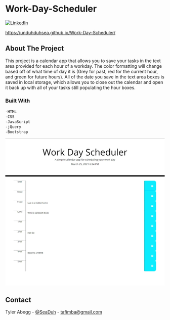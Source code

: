 # Work-Day-Scheduler

[![LinkedIn][linkedin-shield]][linkedin-url]

https://unduhduhsea.github.io/Work-Day-Scheduler/

## About The Project

This project is a calendar app that allows you to save your tasks in the text area provided for each hour of a workday. The color formatting will change based off of what time of day it is (Grey for past, red for the current hour, and green for future hours). All of the date you save in the text area boxes is saved in local storage, which allows you to close out the calendar and open it back up with all of your tasks still populating the hour boxes.

### Built With

    -HTML
    -CSS
    -JavaScript
    -jQuery
    -Bootstrap

![WorkDayScheduler](assets/imgs/WorkDaySchedule.jpg "ScheduleApp")

## Contact

Tyler Abegg - [@SeaDuh](https://twitter.com/SeaDuh) - tafimba@gmail.com


















<!-- MARKDOWN LINKS & IMAGES -->
[linkedin-shield]: https://img.shields.io/badge/-LinkedIn-black.svg?style=for-the-badge&logo=linkedin&colorB=555
[linkedin-url]: www.linkedin.com/in/tyler-abegg
[product-screenshot]: images/screenshot.png
